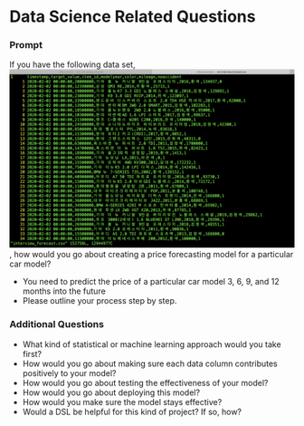 # Data Science Related Questions

### Prompt

If you have the following data set,
![Example 01](example01.png "Example Data Set")
, how would you go about creating a price forecasting model for a particular car model?

* You need to predict the price of a particular car model 3, 6, 9, and 12 months into the future
* Please outline your process step by step.

### Additional Questions

* What kind of statistical or machine learning approach would you take first?
* How would you go about making sure each data column contributes positively to your model?
* How would you go about testing the effectiveness of your model?
* How would you go about deploying this model?
* How would you make sure the model stays effective?
* Would a DSL be helpful for this kind of project? If so, how?
